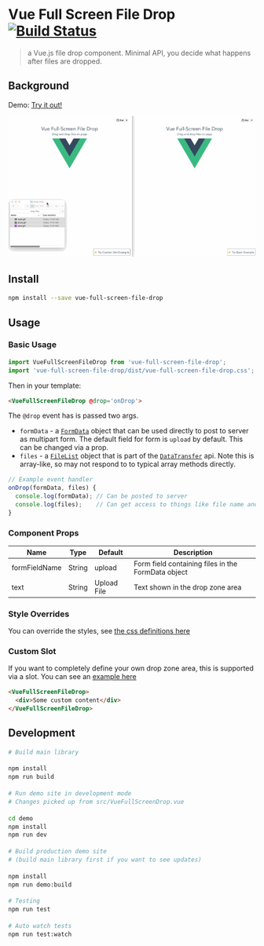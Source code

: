 # Vue Full Screen File Drop [![Build Status](https://travis-ci.org/crcatala/vue-full-screen-file-drop.svg?branch=master)](https://travis-ci.org/crcatala/vue-full-screen-file-drop)

> a Vue.js file drop component. Minimal API, you decide what happens after files are dropped.

## Background

Demo: [Try it out!](https://vue-full-screen-file-drop.netlify.com)

![vue-full-screen-file-drop](demo/gifs/vue-full-screen-file-drop.gif)

## Install

```bash
npm install --save vue-full-screen-file-drop
```

## Usage

### Basic Usage

```javascript
import VueFullScreenFileDrop from 'vue-full-screen-file-drop';
import 'vue-full-screen-file-drop/dist/vue-full-screen-file-drop.css';
```

Then in your template:

```html
<VueFullScreenFileDrop @drop='onDrop'>
```

The `@drop` event has is passed two args.

* `formData` - a [`FormData`](https://developer.mozilla.org/en-US/docs/Web/API/FormData) object that can be used directly to post to server as multipart form. The default field for form is `upload` by default. This can be changed via a prop.
* `files` - a [`FileList`](https://developer.mozilla.org/en-US/docs/Web/API/FileList) object that is part of the [`DataTransfer`](https://developer.mozilla.org/en-US/docs/Web/API/DataTransfer/files) api. Note this is array-like, so may not respond to to typical array methods directly.

```javascript
// Example event handler
onDrop(formData, files) {
  console.log(formData); // Can be posted to server
  console.log(files);    // Can get access to things like file name and size
}
```

### Component Props

| Name          | Type   | Default     | Description                                        |
|---------------|--------|-------------|----------------------------------------------------|
| formFieldName | String | upload      | Form field containing files in the FormData object |
| text          | String | Upload File | Text shown in the drop zone area                   |

### Style Overrides

You can override the styles, see [the css definitions here](dist/vue-full-screen-file-drop.css)

### Custom Slot

If you want to completely define your own drop zone area, this is supported via a slot. You can see an [example here](demo/src/ExampleCustomSlot.vue)

```html
<VueFullScreenFileDrop>
  <div>Some custom content</div>
</VueFullScreenFileDrop>
```

## Development

```bash
# Build main library

npm install
npm run build

# Run demo site in development mode
# Changes picked up from src/VueFullScreenDrop.vue

cd demo
npm install
npm run dev

# Build production demo site
# (build main library first if you want to see updates)

npm install
npm run demo:build

# Testing
npm run test

# Auto watch tests
npm run test:watch
```
